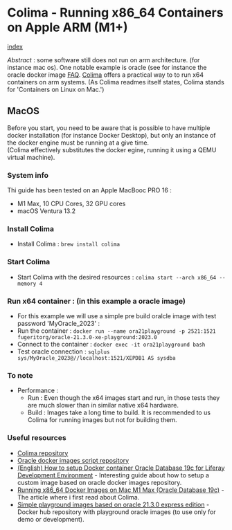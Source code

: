 # Colima - Running x86_64 Containers on Apple ARM (M1+)

[index](index.md)

*Abstract* : some software still does not run on arm architecture. (for instance mac os).
			One notable example is oracle (see for instance the oracle docker image 
			[FAQ](https://github.com/oracle/docker-images/blob/main/OracleDatabase/SingleInstance/FAQ.md).
			[Colima](https://github.com/abiosoft/colima/blob/main/README.md) offers a practical way to to
			run x64 containers on arm systems.
			(As Colima readmes itself states, Colima stands for 'Containers on Linux on Mac.')
			
			
## MacOS

Before you start, you need to be aware that is possible to have multiple docker installation (for instance Docker Desktop),
but only an instance of the docker engine must be running at a give time.  
(Colima effectively substitutes the docker egine, running it using a QEMU virtual machine).

### System info
Thi guide has been tested on an Apple MacBooc PRO 16 : 
* M1 Max, 10 CPU Cores, 32 GPU cores
* macOS Ventura 13.2

### Install Colima
* Install Colima : `brew install colima`

### Start Colima
* Start Colima with the desired resources : `colima start --arch x86_64 --memory 4`

### Run x64 container : (in this example a oracle image)
* For this example we will use a simple pre build oralcle image with test password 'MyOracle_2023' :
* Run the container : `docker run --name ora21playground -p 2521:1521 fugeritorg/oracle-21.3.0-xe-playground:2023.0`
* Connect to the container : `docker exec -it ora21playground bash`
* Test oracle connection : `sqlplus sys/MyOracle_2023@//localhost:1521/XEPDB1 AS sysdba`

### To note
* Performance : 
  * Run : Even though the x64 images start and run, in those tests they are much slower than in similar native x64 hardware.
  * Build : Images take a long time to build. It is recommended to us Colima for running images but not for building them.

### Useful resources
* [Colima repository](https://github.com/abiosoft/colima)
* [Oracle docker images script repository](https://github.com/oracle/docker-images/tree/main/OracleDatabase/SingleInstance)
* [(English) How to setup Docker container Oracle Database 19c for Liferay Development Environment](https://www.dontesta.it/2020/03/15/how-to-setup-docker-container-oracle-database-19c-for-liferay-development-environment/) - Interesting guide about how to setup a custom image based on oracle docker images repository.
* [Running x86_64 Docker Images on Mac M1 Max (Oracle Database 19c)](https://www.dbasolved.com/2022/09/running-x86_64-docker-images-on-mac-m1-max-oracle-database-19c/) - The article where i first read about Colima.
* [Simple playground images based on oracle 21.3.0 express edition](https://hub.docker.com/repository/docker/fugeritorg/oracle-21.3.0-xe-playground/general) - Docker hub repository with playground oracle images (to use only for demo or development).
